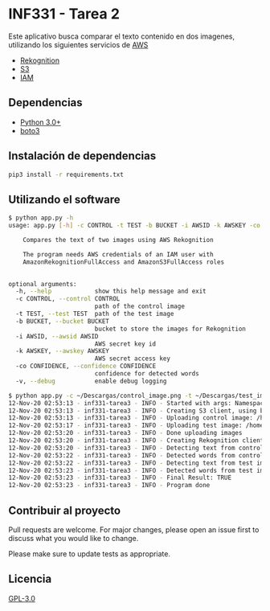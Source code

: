 # INF331 - Tarea 2

Este aplicativo busca comparar el texto contenido en dos imagenes, utilizando los siguientes servicios de [AWS](https://aws.amazon.com/es/)

* [Rekognition](https://aws.amazon.com/es/rekognition/)
* [S3](https://aws.amazon.com/es/s3/)
* [IAM](https://aws.amazon.com/es/iam/)

## Dependencias

* [Python 3.0+](https://www.python.org/download/releases/3.0/)
* [boto3](https://boto3.amazonaws.com/v1/documentation/api/latest/index.html)

## Instalación de dependencias

```bash
pip3 install -r requirements.txt
```

## Utilizando el software

```bash
$ python app.py -h
usage: app.py [-h] -c CONTROL -t TEST -b BUCKET -i AWSID -k AWSKEY -co CONFIDENCE [-v]

    Compares the text of two images using AWS Rekognition

    The program needs AWS credentials of an IAM user with
    AmazonRekognitionFullAccess and AmazonS3FullAccess roles
    

optional arguments:
  -h, --help            show this help message and exit
  -c CONTROL, --control CONTROL
                        path of the control image
  -t TEST, --test TEST  path of the test image
  -b BUCKET, --bucket BUCKET
                        bucket to store the images for Rekognition
  -i AWSID, --awsid AWSID
                        AWS secret key id
  -k AWSKEY, --awskey AWSKEY
                        AWS secret access key
  -co CONFIDENCE, --confidence CONFIDENCE
                        confidence for detected words
  -v, --debug           enable debug logging

$ python app.py -c ~/Descargas/control_image.png -t ~/Descargas/test_image.png -b bucket-inf-331... -i AKIA... -k bTc... --confidence 97
12-Nov-20 02:53:13 - inf331-tarea3 - INFO - Started with args: Namespace(awsid='AKIA...', awskey='bTc...', bucket='bucket-inf-331...', confidence=97.0, control='/home/cponce/Descargas/control_image.png', debug=False, test='/home/cponce/Descargas/control_image.png')
12-Nov-20 02:53:13 - inf331-tarea3 - INFO - Creating S3 client, using bucket bucket-inf-331...
12-Nov-20 02:53:13 - inf331-tarea3 - INFO - Uploading control image: /home/cponce/Descargas/control_image.png
12-Nov-20 02:53:17 - inf331-tarea3 - INFO - Uploading test image: /home/cponce/Descargas/control_image.png
12-Nov-20 02:53:20 - inf331-tarea3 - INFO - Done uploading images
12-Nov-20 02:53:20 - inf331-tarea3 - INFO - Creating Rekognition client
12-Nov-20 02:53:20 - inf331-tarea3 - INFO - Detecting text from control image
12-Nov-20 02:53:22 - inf331-tarea3 - INFO - Detected words from control image: {'keep', 'Smiling', 'but', 'MONDAY', "IT'S", 'but keep'}
12-Nov-20 02:53:22 - inf331-tarea3 - INFO - Detecting text from test image
12-Nov-20 02:53:23 - inf331-tarea3 - INFO - Detected words from test image: {'keep', 'Smiling', 'but', 'MONDAY', "IT'S", 'but keep'}
12-Nov-20 02:53:23 - inf331-tarea3 - INFO - Final Result: TRUE
12-Nov-20 02:53:23 - inf331-tarea3 - INFO - Program done
```

## Contribuir al proyecto

Pull requests are welcome. For major changes, please open an issue first to discuss what you would like to change.

Please make sure to update tests as appropriate.

## Licencia

[GPL-3.0](https://choosealicense.com/licenses/gpl-3.0/)
